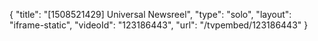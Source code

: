 {
    "title": "[1508521429] Universal Newsreel",
    "type": "solo",
    "layout": "iframe-static",
    "videoId": "123186443",
    "url": "\/tvpembed\/123186443"
}